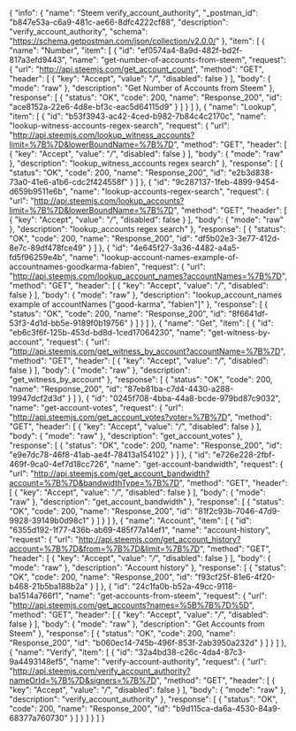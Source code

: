 {
  "info": {
    "name": "Steem verify_account_authority",
    "_postman_id": "b847e53a-c6a9-481c-ae66-8dfc4222cf88",
    "description": "verify_account_authority",
    "schema": "https://schema.getpostman.com/json/collection/v2.0.0/"
  },
  "item": [
    {
      "name": "Number",
      "item": [
        {
          "id": "ef0574a4-8a9d-482f-bd2f-817a3efd9443",
          "name": "get-number-of-accounts-from-steem",
          "request": {
            "url": "http://api.steemjs.com/get_account_count",
            "method": "GET",
            "header": [
              {
                "key": "Accept",
                "value": "*/*",
                "disabled": false
              }
            ],
            "body": {
              "mode": "raw"
            },
            "description": "Get Number of Accounts from Steem"
          },
          "response": [
            {
              "status": "OK",
              "code": 200,
              "name": "Response_200",
              "id": "ace8152a-22e6-4d8e-bf3c-eac5d64115d9"
            }
          ]
        }
      ]
    },
    {
      "name": "Lookup",
      "item": [
        {
          "id": "b53f3943-ac42-4ced-b982-7b84c4c2170c",
          "name": "lookup-witness-accounts-regex-search",
          "request": {
            "url": "http://api.steemjs.com/lookup_witness_accounts?limit=%7B%7D&lowerBoundName=%7B%7D",
            "method": "GET",
            "header": [
              {
                "key": "Accept",
                "value": "*/*",
                "disabled": false
              }
            ],
            "body": {
              "mode": "raw"
            },
            "description": "lookup_witness_accounts regex search"
          },
          "response": [
            {
              "status": "OK",
              "code": 200,
              "name": "Response_200",
              "id": "e2b3d838-73a0-41e6-a1b6-cdc2f424558f"
            }
          ]
        },
        {
          "id": "9c287137-1feb-4899-9454-d659b9511e6b",
          "name": "lookup-accounts-regex-search",
          "request": {
            "url": "http://api.steemjs.com/lookup_accounts?limit=%7B%7D&lowerBoundName=%7B%7D",
            "method": "GET",
            "header": [
              {
                "key": "Accept",
                "value": "*/*",
                "disabled": false
              }
            ],
            "body": {
              "mode": "raw"
            },
            "description": "lookup_accounts regex search"
          },
          "response": [
            {
              "status": "OK",
              "code": 200,
              "name": "Response_200",
              "id": "df5b02e3-3e77-412d-8e7c-89df478fce49"
            }
          ]
        },
        {
          "id": "4e645f27-3a36-4482-a4a5-fd5f96259e4b",
          "name": "lookup-account-names-example-of-accountnames-goodkarma-fabien",
          "request": {
            "url": "http://api.steemjs.com/lookup_account_names?accountNames=%7B%7D",
            "method": "GET",
            "header": [
              {
                "key": "Accept",
                "value": "*/*",
                "disabled": false
              }
            ],
            "body": {
              "mode": "raw"
            },
            "description": "lookup_account_names example of accountNames [\"good-karma\", \"fabien\"]"
          },
          "response": [
            {
              "status": "OK",
              "code": 200,
              "name": "Response_200",
              "id": "8f6641df-53f3-4d1d-bb5e-9189f0b19756"
            }
          ]
        }
      ]
    },
    {
      "name": "Get",
      "item": [
        {
          "id": "eb6c3f6f-125b-453d-bd8d-1ced17064230",
          "name": "get-witness-by-account",
          "request": {
            "url": "http://api.steemjs.com/get_witness_by_account?accountName=%7B%7D",
            "method": "GET",
            "header": [
              {
                "key": "Accept",
                "value": "*/*",
                "disabled": false
              }
            ],
            "body": {
              "mode": "raw"
            },
            "description": "get_witness_by_account"
          },
          "response": [
            {
              "status": "OK",
              "code": 200,
              "name": "Response_200",
              "id": "87eb81ba-c7d4-4430-a288-19947dcf2d3d"
            }
          ]
        },
        {
          "id": "0245f708-4bba-44a8-bcde-979bd87c9032",
          "name": "get-account-votes",
          "request": {
            "url": "http://api.steemjs.com/get_account_votes?voter=%7B%7D",
            "method": "GET",
            "header": [
              {
                "key": "Accept",
                "value": "*/*",
                "disabled": false
              }
            ],
            "body": {
              "mode": "raw"
            },
            "description": "get_account_votes"
          },
          "response": [
            {
              "status": "OK",
              "code": 200,
              "name": "Response_200",
              "id": "e9e7dc78-46f8-41ab-ae4f-78413a154102"
            }
          ]
        },
        {
          "id": "e726e228-2fbf-469f-9ca0-4ef7d18cc726",
          "name": "get-account-bandwidth",
          "request": {
            "url": "http://api.steemjs.com/get_account_bandwidth?account=%7B%7D&bandwidthType=%7B%7D",
            "method": "GET",
            "header": [
              {
                "key": "Accept",
                "value": "*/*",
                "disabled": false
              }
            ],
            "body": {
              "mode": "raw"
            },
            "description": "get_account_bandwidth"
          },
          "response": [
            {
              "status": "OK",
              "code": 200,
              "name": "Response_200",
              "id": "81f2c93b-7046-47d9-9928-39149b0d98c1"
            }
          ]
        }
      ]
    },
    {
      "name": "Account",
      "item": [
        {
          "id": "6355d192-1f77-436b-ab69-485f77a14ef1",
          "name": "account-history",
          "request": {
            "url": "http://api.steemjs.com/get_account_history?account=%7B%7D&from=%7B%7D&limit=%7B%7D",
            "method": "GET",
            "header": [
              {
                "key": "Accept",
                "value": "*/*",
                "disabled": false
              }
            ],
            "body": {
              "mode": "raw"
            },
            "description": "Account history"
          },
          "response": [
            {
              "status": "OK",
              "code": 200,
              "name": "Response_200",
              "id": "f93cf25f-81e6-4f20-b468-21b5ba188b2a"
            }
          ]
        },
        {
          "id": "24c1fa0b-b52a-49cc-9118-ba1514a766f1",
          "name": "get-accounts-from-steem",
          "request": {
            "url": "http://api.steemjs.com/get_accounts?names=%5B%7B%7D%5D",
            "method": "GET",
            "header": [
              {
                "key": "Accept",
                "value": "*/*",
                "disabled": false
              }
            ],
            "body": {
              "mode": "raw"
            },
            "description": "Get Accounts from Steem"
          },
          "response": [
            {
              "status": "OK",
              "code": 200,
              "name": "Response_200",
              "id": "b060ec14-745b-496f-853f-2ab3950a232d"
            }
          ]
        }
      ]
    },
    {
      "name": "Verify",
      "item": [
        {
          "id": "32a4bd38-c26c-4da4-87c3-9a4493148ef5",
          "name": "verify-account-authority",
          "request": {
            "url": "http://api.steemjs.com/verify_account_authority?nameOrId=%7B%7D&signers=%7B%7D",
            "method": "GET",
            "header": [
              {
                "key": "Accept",
                "value": "*/*",
                "disabled": false
              }
            ],
            "body": {
              "mode": "raw"
            },
            "description": "verify_account_authority"
          },
          "response": [
            {
              "status": "OK",
              "code": 200,
              "name": "Response_200",
              "id": "b9d115ca-da6a-4530-84a9-68377a760730"
            }
          ]
        }
      ]
    }
  ]
}